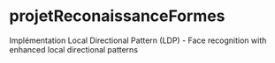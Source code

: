 # projetReconaissanceFormes
Implémentation Local Directional Pattern (LDP) - Face recognition with enhanced local directional patterns

